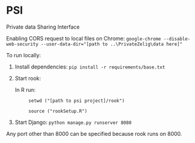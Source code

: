# PSI
Private data Sharing Interface

Enabling CORS request to local files on Chrome:
`google-chrome --disable-web-security --user-data-dir="[path to ..\PrivateZelig\data here]"`


To run locally:

1. Install dependencies: `pip install -r requirements/base.txt`

2. Start rook:

      In R run: 

            setwd ("[path to psi project]/rook")

            source ("rookSetup.R")

3. Start Django: `python manage.py runserver 8080`

Any port other than 8000 can be specified because rook runs on 8000. 

